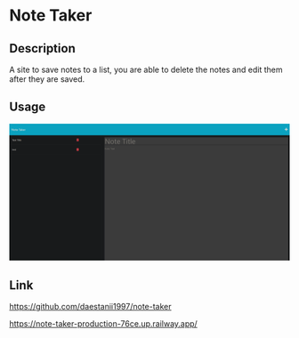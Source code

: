 # Note Taker

## Description

A site to save notes to a list, you are able to delete the notes and edit them after they are saved.

## Usage

![alt text](images/Capture.PNG)

## Link

https://github.com/daestanii1997/note-taker

https://note-taker-production-76ce.up.railway.app/
